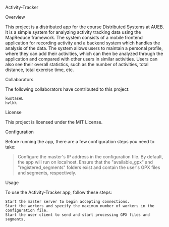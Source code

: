 Activity-Tracker

Overview

This project is a distributed app for the course Distributed Systems at AUEB. 
It is a simple system for analyzing activity tracking data using the MapReduce framework. The system consists of a mobile frontend application for recording activity and a backend system which handles the analysis of the data. The system allows users to maintain a personal profile, where they can add their activities, which can then be analyzed through the application and compared with other users in similar activities. Users can also see their overall statistics, such as the number of activities, total distance, total exercise time, etc.

Collaborators

The following collaborators have contributed to this project:

    kwstaseL
    hvlkk

License

This project is licensed under the MIT License.

Configuration

Before running the app, there are a few configuration steps you need to take:

> Configure the master's IP address in the configuration file. By default, the app will run on localhost.
> Ensure that the "available_gpx" and "registered_segments" folders exist and contain the user's GPX files and segments, respectively.

Usage

To use the Activity-Tracker app, follow these steps:

    Start the master server to begin accepting connections.
    Start the workers and specify the maximum number of workers in the configuration file.
    Start the user client to send and start processing GPX files and segments.

